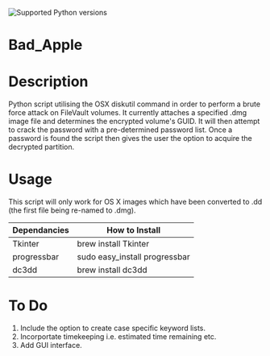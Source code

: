 ![Supported Python versions](https://img.shields.io/badge/python-2.7-blue.svg)

# Bad_Apple

Description
================
Python script utilising the OSX diskutil command in order to perform a brute force attack on FileVault volumes. It currently attaches a specified .dmg image file and determines the encrypted volume's GUID. It will then attempt to crack the password with a pre-determined password list. Once a password is found the script then gives the user the option to acquire the decrypted partition.

Usage
========
This script will only work for OS X images which have been converted to .dd (the first file being re-named to .dmg).

| Dependancies  | How to Install                 |
| ------------- | ------------------------------ |
| Tkinter       |  brew install Tkinter          |
| progressbar   |  sudo easy_install progressbar |
| dc3dd         |  brew install dc3dd            |

To Do
========
1. Include the option to create case specific keyword lists.
2. Incorportate timekeeping i.e. estimated time remaining etc.
4. Add GUI interface.
